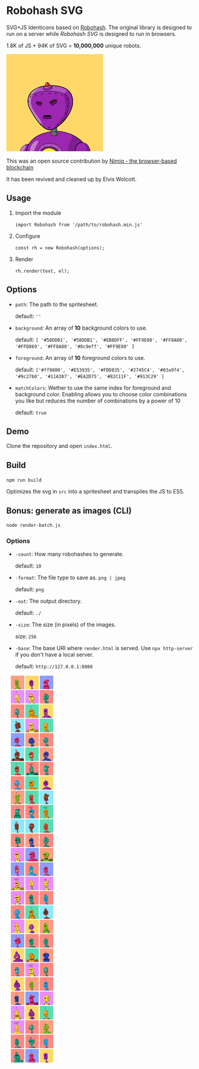 # Robohash SVG

SVG+JS Identicons based on [Robohash](https://robohash.org). 
The original library is designed to run on a server while _Robohash SVG_ is designed to run in browsers. 

1.8K of JS + 94K of SVG = **10,000,000** unique robots.

![Robohash](./robohash-1.png)

This was an open source contribution by [Nimiq - the browser-based blockchain](https://nimiq.com)

It has been revived and cleaned up by Elvis Wolcott.

## Usage
 1. Import the module 
    ```
    import Robohash from '/path/to/robohash.min.js'
    ```
 1. Configure
    ```
    const rh = new Robohash(options);
    ```
 1. Render
    ```
    rh.render(text, el);
    ```
## Options

* `path`: The path to the spritesheet.

  default: `''`

* `background`: An array of **10** background colors to use.

  default: `[ '#58DDB1', '#58DDB1', '#EB8DFF', '#FF9E80', '#FF8A80', '#FFD869', '#FF8A80', '#8c9eff', '#FF9E80' ]`

* `foreground`: An array of **10** foreground colors to use.

  default: `['#ff9800', '#E53935', '#FDD835', '#2745C4', '#03a9f4', '#9c27b0', '#11A387', '#EA2D75', '#82C11F', '#913C29' ]`

* `matchColors`: Wether to use the same index for foreground and background color. 
Enabling allows you to choose color combinations you like but reduces the number of combinations by a power of 10

  default: `true`

## Demo
Clone the repository and open `index.html`.

## Build

`npm run build`

Optimizes the svg in `src` into a spritesheet and transpiles the JS to ES5.

## Bonus: generate as images (CLI)

```bash
node render-batch.js
```

### Options

* `-count`: How many robohashes to generate.

  default: `10`

* `-format`: The file type to save as. `png | jpeg`

  default: `png`

* `-out`: The output directory.

  default: `./`

* `-size`: The size (in pixels) of the images.

  size: `256`

* `-base`: The base URI where `render.html` is served. Use `npx http-server` if you don't have a local server.

  default: `http://127.0.0.1:8080`
  
![Robohash](./footer.png)
